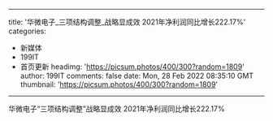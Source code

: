 
---
title: '华微电子_三项结构调整_战略显成效 2021年净利润同比增长222.17%'
categories: 
 - 新媒体
 - 199IT
 - 首页更新
headimg: 'https://picsum.photos/400/300?random=1809'
author: 199IT
comments: false
date: Mon, 28 Feb 2022 08:35:10 GMT
thumbnail: 'https://picsum.photos/400/300?random=1809'
---

<div>   
华微电子“三项结构调整”战略显成效 2021年净利润同比增长222.17%  
</div>
            